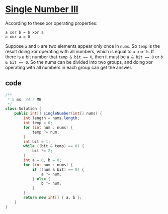 # [Single Number III](https://leetcode.com/problems/single-number-iii/)

According to these xor operating properties:

```
a xor b = b xor a
a xor a = 0
```

Suppose `a` and `b` are two elements appear only once in `nums`. So `temp` is the result doing xor operating with all numbers, which is equal to `a xor b`. If there is a bit number that `temp & bit == 0`, then it must be `a & bit == 0` or `b & bit == 0`. So the nums can be divided into two groups, and doing xor operating with all numbers in each group can get the answer.

## code

```java
/**
 * 5 ms, 44.7 MB
 */
class Solution {
    public int[] singleNumber(int[] nums) {
        int length = nums.length;
        int temp = 0;
        for (int num : nums) {
            temp ^= num;
        }
        int bit = 1;
        while ((bit & temp) == 0) {
            bit *= 2;
        }
        int a = 0, b = 0;
        for (int num : nums) {
            if ((num & bit) == 0) {
                a ^= num;
            } else {
                b ^= num;
            }
        }
        return new int[] { a, b };
    }
}
```
